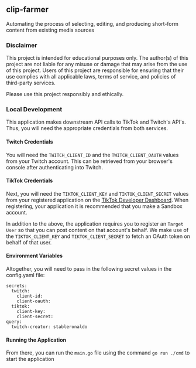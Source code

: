 ## clip-farmer
Automating the process of selecting, editing, and producing short-form content from existing media sources

### Disclaimer
This project is intended for educational purposes only. The author(s) of this project are not liable for any misuse or damage that may arise from the use of this project. Users of this project are responsible for ensuring that their use complies with all applicable laws, terms of service, and policies of third-party services.

Please use this project responsibly and ethically.

### Local Development

This application makes downstream API calls to TikTok and Twitch's API's. Thus, you will
need the appropriate credentials from both services.

#### Twitch Credentials
You will need the `TWITCH_CLIENT_ID` and the `TWITCH_CLIENT_OAUTH` values from your Twitch account.
This can be retrieved from your browser's console after authenticating into Twitch.

#### TikTok Credentials
Next, you will need the `TIKTOK_CLIENT_KEY` and `TIKTOK_CLIENT_SECRET` values from
your registered application on the [TikTok Developer Dashboard](https://developers.tiktok.com/apps). When registering, your
application it is recommended that you make a Sandbox account.

In addition to the above, the application requires you to register an `Target User` so that you can post content
on that account's behalf. We make use of the `TIKTOK_CLIENT_KEY` and `TIKTOK_CLIENT_SECRET` to fetch an OAuth
token on behalf of that user.

#### Environment Variables

Altogether, you will need to pass in the following secret values in the config.yaml file:

```
secrets:
  twitch:
    client-id: 
    client-oauth:
  tiktok:
    client-key: 
    client-secret:
query:
  twitch-creator: stableronaldo
```

#### Running the Application
From there, you can run the `main.go` file using the command `go run ./cmd` to start the application